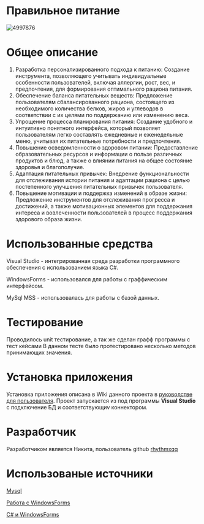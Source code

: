 # Правильное питание
![4997876](https://user-images.githubusercontent.com/96514857/209620512-eafcafcc-c6b6-450a-a3af-a5242df1101e.png)
# Общее описание
1.	Разработка персонализированного подхода к питанию: Создание инструмента, позволяющего учитывать индивидуальные особенности пользователей, включая аллергии, рост, вес, и предпочтения, для формирования оптимального рациона питания.
2.	Обеспечение баланса питательных веществ: Предложение пользователям сбалансированного рациона, состоящего из необходимого количества белков, жиров и углеводов в соответствии с их целями по поддержанию или изменению веса.
3.	Упрощение процесса планирования питания: Создание удобного и интуитивно понятного интерфейса, который позволяет пользователям легко составлять ежедневные и еженедельные меню, учитывая их питательные потребности и предпочтения.
4.	Повышение осведомленности о здоровом питании: Предоставление образовательных ресурсов и информации о пользе различных продуктов и блюд, а также о влиянии питания на общее состояние здоровья и благополучие.
5.	Адаптация питательных привычек: Внедрение функциональности для отслеживания истории питания и адаптации рациона с целью постепенного улучшения питательных привычек пользователя.
6.	Повышение мотивации и поддержка изменений в образе жизни: Предложение инструментов для отслеживания прогресса и достижений, а также мотивационных элементов для поддержания интереса и вовлеченности пользователей в процесс поддержания здорового образа жизни.

# Использованные средства

Visual Studio - интегрированная среда разработки программного обеспечения с использованием языка C#.

WindowsForms - использовался для работы с граффическим интерфейсом.

MySql MSS - использовалась для работы с базой данных.

# Тестирование

Проводилось unit тестирование, а так же сделан графф программы с тест кейсами
В данном тесте было протестировано несколько методов принимающих значения.

# Установка приложения
Установка приложения описана в Wiki данного проекта в [руководстве для пользователя](https://github.com/rhythmxqq/GoodEating/wiki/7.-Руководство-пользователя). Проект запускается из под программы **Visual Studio** с подключение БД и соответствующиv коннектором.

# Разработчик
Разработчиком является Никита, пользователь github [rhythmxqq](https://github.com/rhythmxqq)

# Использованые источники

[Mysql](https://metanit.com/sql/)

[Работа с WindowsForms](https://metanit.com/java/javafx/4.13.php](https://learn.microsoft.com/ru-ru/visualstudio/ide/create-csharp-winform-visual-studio?view=vs-2022)https://learn.microsoft.com/ru-ru/visualstudio/ide/create-csharp-winform-visual-studio?view=vs-2022)

[C# и WindowsForms](https://habr.com/ru/post/474292/](https://metanit.com/sharp/windowsforms/1.1.php)https://metanit.com/sharp/windowsforms/1.1.php)
